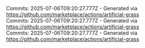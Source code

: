 Commits: 2025-07-06T09:20:27.777Z - Generated via https://github.com/marketplace/actions/artificial-grass
<br>
Commits: 2025-07-06T09:20:27.777Z - Generated via https://github.com/marketplace/actions/artificial-grass
<br>
Commits: 2025-07-06T09:20:27.777Z - Generated via https://github.com/marketplace/actions/artificial-grass
<br>

